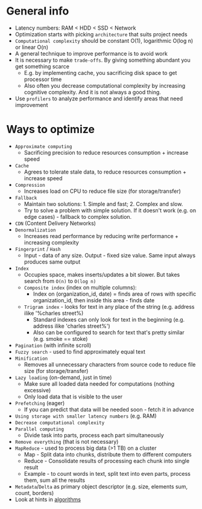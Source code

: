 # General info
* Latency numbers: RAM < HDD < SSD < Network
* Optimization starts with picking `architecture` that suits project needs
* `Computational complexity` should be constant O(1), logarithmic O(log n) or linear O(n)
* A general technique to improve performance is to avoid work
* It is necessary to make `trade-offs`. By giving something abundant you get something scarce
    * E.g. by implementing cache, you sacrificing disk space to get processor time
    * Also often you decrease computational complexity by increasing cognitive complexity.
        And it is not always a good thing.
* Use `profilers` to analyze performance and identify areas that need improvement

# Ways to optimize
* `Approximate computing`
    * Sacrificing precision to reduce resources consumption + increase speed
* `Cache`
    * Agrees to tolerate stale data, to reduce resources consumption + increase speed
* `Compression`
    * Increases load on CPU to reduce file size (for storage/transfer)
* `Fallback`
    * Maintain two solutions: 1. Simple and fast; 2. Complex and slow.
    * Try to solve a problem with simple solution. If it doesn't work (e.g. on edge cases) - fallback to complex solution.
* `CDN` (Content Delivery Networks)
* `Denormalization`
    * Increases read performance by reducing write performance + increasing complexity
* `Fingerprint` / `Hash`
    * Input - data of any size. Output - fixed size value. Same input always produces same output
* `Index`
    * Occupies space, makes inserts/updates a bit slower. But takes search from `O(n)` to `O(log n)`
    * `Composite index` (index on multiple columns):
        * Index on (organization_id, date) = finds area of rows with specific organization_id, then inside this area - finds date
    * `Trigram index` - looks for text in any place of the string (e.g. address ilike '%charles street%)
        * Standard indexes can only look for text in the beginning (e.g. address ilike 'charles street%')
        * Also can be configured to search for text that's pretty similar (e.g. smoke == stoke)
* `Pagination` (with infinite scroll)
* `Fuzzy search` - used to find approximately equal text 
* `Minification`
    * Removes all unnecessary characters from source code to reduce file size (for storage/transfer)
* `Lazy loading` (on-demand, just in time)
    * Make sure all loaded data needed for computations (nothing excessive)
    * Only load data that is visible to the user
* `Prefetching` (eager)
    * If you can predict that data will be needed soon - fetch it in advance 
* `Using storage with smaller latency numbers` (e.g. RAM)
* `Decrease computational complexity`
* `Parallel computing`
    * Divide task into parts, process each part simultaneously
* `Remove everything` (that is not necessary)
* `MapReduce` - used to process big data (>1 TB) on a cluster
    * Map - Split data into chunks, distribute them to different computers
    * Reduce - Consolidate results of processing each chunk into single result
    * Example - to count words in text, split text into even parts, process them, sum all the results
* `Metadata`/`Delta` as primary object descriptor (e.g. size, elements sum, count, borders)
* Look at hints in [algorithms](computer-science/algorithms.md)


